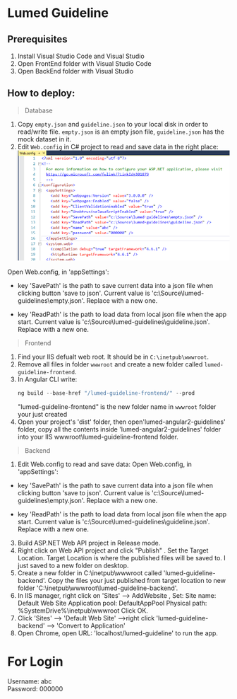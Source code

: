 # Lumed Guideline


## Prerequisites
1. Install Visual Studio Code and Visual Studio
2. Open FrontEnd folder with Visual Studio Code
3. Open BackEnd folder with Visual Studio

## How to deploy:
> Database
1. Copy `empty.json` and `guideline.json` to your local disk in order to read/write file. `empty.json` is an empty json file, `guideline.json` has the mock dataset in it.
2. Edit `Web.config` in C# project to read and save data in the right place:
![image](./readme.dir/webconfig.png)
   
Open Web.config, in 'appSettings':
*  key 'SavePath' is the path to save current data into a json file when clicking button 'save to json'. Current value is 'c:\Source\lumed-guidelines\empty.json'. Replace with a new one.
   
* key 'ReadPath' is the path to load data from local json file when the app start. Current value is 'c:\Source\lumed-guidelines\guideline.json'. Replace with a new one.


> Frontend
1. Find your IIS defualt web root. It should be in `C:\inetpub\wwwroot`.
2. Remove all files in folder `wwwroot` and create a new folder called `lumed-guideline-frontend`.
3. In Angular CLI write: 
   ```javascript
   ng build --base-href "/lumed-guideline-frontend/" --prod
   ```
   "lumed-guideline-frontend" is the new folder name in `wwwroot` folder your just created 
4. Open your project's 'dist' folder, then open'lumed-angular2-guidelines' folder, copy all the contents inside 'lumed-angular2-guidelines' folder into your IIS wwwroot\lumed-guideline-frontend folder.

> Backend

1. Edit Web.config to read and save data:
Open Web.config, in 'appSettings':
*  key 'SavePath' is the path to save current data into a json file when clicking button 'save to json'. Current value is 'c:\Source\lumed-guidelines\empty.json'. Replace with a new one.
   
* key 'ReadPath' is the path to load data from local json file when the app start. Current value is 'c:\Source\lumed-guidelines\guideline.json'. Replace with a new one.
3. Build ASP.NET Web API project in Release mode.
4. Right click on Web API project and click "Publish" .
Set the Target Location. Target Location is where the published files will be saved to. I just saved to a new folder on desktop.
5. Create a new folder in C:\inetpub\wwwroot called 'lumed-guideline-backend'.
Copy the files your just published from target location to new folder 'C:\inetpub\wwwroot\lumed-guideline-backend'.
6.  In IIS manager, right click on 'Sites' --> AddWebsite , Set:
Site name: Default Web Site
Application pool: DefaultAppPool
Physical path: %SystemDrive%\inetpub\wwwroot
Click OK.
7. Click 'Sites' --> 'Default Web Site' -->right click 'lumed-guideline-backend' --> 'Convert to Application'
8. Open Chrome, open URL: 'localhost/lumed-guideline' to run the app.

# For Login
Username: abc <br>
Password: 000000
  

